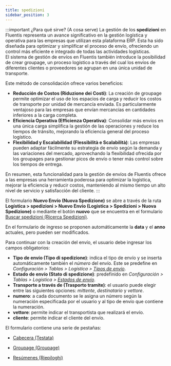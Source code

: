 ```yaml
---
title: spedizioni
sidebar_position: 3
---
```


:::important ¿Para qué sirve? (A cosa serve)
La gestión de los **spedizioni** en Fluentis representa un avance significativo en la gestión logística y operativa para las empresas que utilizan esta plataforma ERP. Esta ha sido diseñada para optimizar y simplificar el proceso de envío, ofreciendo un control más eficiente e integrado de todas las actividades logísticas.  
El sistema de gestión de envíos en Fluentis también introduce la posibilidad de crear groupage, un proceso logístico a través del cual los envíos de diferentes clientes o proveedores se agrupan en una única unidad de transporte.

Este método de consolidación ofrece varios beneficios:

- **Reducción de Costos (Riduzione dei Costi)**: La creación de groupage permite optimizar el uso de los espacios de carga y reducir los costos de transporte por unidad de mercancía enviada. Es particularmente ventajoso para las empresas que envían mercancías en cantidades inferiores a la carga completa.
- **Eficiencia Operativa (Efficienza Operativa)**: Consolidar más envíos en una única carga simplifica la gestión de las operaciones y reduce los tiempos de tránsito, mejorando la eficiencia general del proceso logístico.
- **Flexibilidad y Escalabilidad (Flessibilità e Scalabilità)**: Las empresas pueden adaptar fácilmente su estrategia de envío según la demanda y las variaciones del mercado, aprovechando la flexibilidad ofrecida por los groupages para gestionar picos de envío o tener más control sobre los tiempos de entrega.

En resumen, esta funcionalidad para la gestión de envíos de Fluentis ofrece a las empresas una herramienta poderosa para optimizar la logística, mejorar la eficiencia y reducir costos, manteniendo al mismo tiempo un alto nivel de servicio y satisfacción del cliente.
:::

El formulario **Nuevo Envío (Nuova Spedizione)** se abre a través de la ruta **Logística > spedizioni > Nuevo Envío (Logistica > Spedizioni > Nuova Spedizione)** o mediante el botón **nuovo** que se encuentra en el formulario [Buscar spedizioni (Ricerca Spedizioni)](/docs/logistics/shipping/search-shippings).

En el formulario de ingreso se proponen automáticamente la **data** y el **anno** actuales, pero pueden ser modificados.

Para continuar con la creación del envío, el usuario debe ingresar los campos obligatorios:
- **Tipo de envío (Tipo di spedizione)**: indica el tipo de envío y se inserta automáticamente también el *número* del envío. Este se predefine en *Configuración > Tablas > Logística > [Tipos de envío](/docs/configurations/tables/logistics/shipping-type)*.  
- **Estado de envío (Stato di spedizione)**: predefinido en *Configuración > Tablas > Logística > [Estados de envío](/docs/configurations/tables/logistics/shipping-states)*.  
- **Transporte a través de (Trasporto tramite)**: el usuario puede elegir entre las siguientes opciones: *mittente*, *destinatario* y *vettore*.  
- **numero**: a cada documento se le asigna un número según la numeración especificada por el usuario y al tipo de envío que contiene la numeración.  
- **vettore**: permite indicar el transportista que realizará el envío.  
- **cliente**: permite indicar el cliente del envío.

El formulario contiene una serie de pestañas:

- [Cabecera (Testata)](/docs/logistics/shipping/header)

- [Groupage (Groupage)](/docs/logistics/shipping/groupage)

- [Resúmenes (Riepiloghi)](/docs/logistics/shipping/summary)